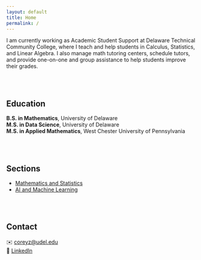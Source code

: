 ```yaml
---
layout: default
title: Home
permalink: /
---
```


I am currently working as Academic Student Support at Delaware Technical Community College, where I teach and help students in Calculus, Statistics, and Linear Algebra. I also manage math tutoring centers, schedule tutors, and provide one-on-one and group assistance to help students improve their grades.

<br><br>

## Education

**B.S. in Mathematics**, University of Delaware  
**M.S. in Data Science**, University of Delaware  
**M.S. in Applied Mathematics**, West Chester University of Pennsylvania

<br><br>

## Sections

- [Mathematics and Statistics](math/)  
- [AI and Machine Learning](data-science/)

<br><br>

## Contact

✉️ [coreyz@udel.edu](mailto:coreyz@udel.edu)  
🔗 [LinkedIn](https://www.linkedin.com/in/corey-zhang-m-s/)
